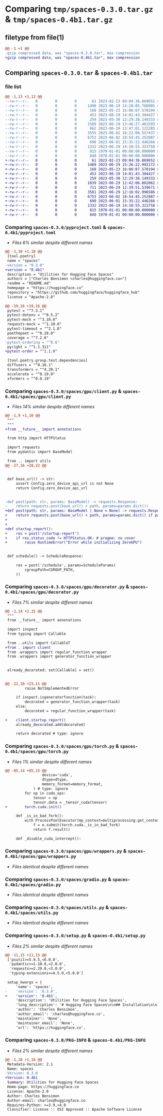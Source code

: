 # Comparing `tmp/spaces-0.3.0.tar.gz` & `tmp/spaces-0.4b1.tar.gz`

## filetype from file(1)

```diff
@@ -1 +1 @@
-gzip compressed data, was "spaces-0.3.0.tar", max compression
+gzip compressed data, was "spaces-0.4b1.tar", max compression
```

## Comparing `spaces-0.3.0.tar` & `spaces-0.4b1.tar`

### file list

```diff
@@ -1,13 +1,13 @@
--rw-r--r--   0        0        0       61 2023-02-23 09:04:36.869652 spaces-0.3.0/README.md
--rw-r--r--   0        0        0     1490 2023-06-19 14:28:05.760905 spaces-0.3.0/pyproject.toml
--rw-r--r--   0        0        0      168 2023-05-23 16:06:07.578194 spaces-0.3.0/spaces/__init__.py
--rw-r--r--   0        0        0      453 2023-06-19 14:01:43.384427 spaces-0.3.0/spaces/config.py
--rw-r--r--   0        0        0      259 2023-05-30 12:29:38.149333 spaces-0.3.0/spaces/gpu/__init__.py
--rw-r--r--   0        0        0     1589 2023-06-19 13:46:27.461593 spaces-0.3.0/spaces/gpu/client.py
--rw-r--r--   0        0        0      662 2023-06-19 13:47:01.122285 spaces-0.3.0/spaces/gpu/decorator.py
--rw-r--r--   0        0        0     3555 2023-06-02 18:22:00.557437 spaces-0.3.0/spaces/gpu/torch.py
--rw-r--r--   0        0        0     6753 2023-06-02 18:54:45.252087 spaces-0.3.0/spaces/gpu/wrappers.py
--rw-r--r--   0        0        0      690 2023-06-01 15:35:22.446266 spaces-0.3.0/spaces/gradio.py
--rw-r--r--   0        0        0     1332 2023-06-19 14:10:55.323758 spaces-0.3.0/spaces/utils.py
--rw-r--r--   0        0        0      815 1970-01-01 00:00:00.000000 spaces-0.3.0/setup.py
--rw-r--r--   0        0        0      848 1970-01-01 00:00:00.000000 spaces-0.3.0/PKG-INFO
+-rw-r--r--   0        0        0       61 2023-02-23 09:04:36.869652 spaces-0.4b1/README.md
+-rw-r--r--   0        0        0     1489 2023-06-29 15:26:22.992172 spaces-0.4b1/pyproject.toml
+-rw-r--r--   0        0        0      168 2023-05-23 16:06:07.578194 spaces-0.4b1/spaces/__init__.py
+-rw-r--r--   0        0        0      453 2023-06-19 14:01:43.384427 spaces-0.4b1/spaces/config.py
+-rw-r--r--   0        0        0      259 2023-05-30 12:29:38.149333 spaces-0.4b1/spaces/gpu/__init__.py
+-rw-r--r--   0        0        0     1839 2023-06-29 12:42:06.802062 spaces-0.4b1/spaces/gpu/client.py
+-rw-r--r--   0        0        0      711 2023-06-29 12:39:51.539671 spaces-0.4b1/spaces/gpu/decorator.py
+-rw-r--r--   0        0        0     3581 2023-06-29 12:16:02.996586 spaces-0.4b1/spaces/gpu/torch.py
+-rw-r--r--   0        0        0     6753 2023-06-02 18:54:45.252087 spaces-0.4b1/spaces/gpu/wrappers.py
+-rw-r--r--   0        0        0      690 2023-06-01 15:35:22.446266 spaces-0.4b1/spaces/gradio.py
+-rw-r--r--   0        0        0     1332 2023-06-19 14:10:55.323758 spaces-0.4b1/spaces/utils.py
+-rw-r--r--   0        0        0      815 1970-01-01 00:00:00.000000 spaces-0.4b1/setup.py
+-rw-r--r--   0        0        0      848 1970-01-01 00:00:00.000000 spaces-0.4b1/PKG-INFO
```

### Comparing `spaces-0.3.0/pyproject.toml` & `spaces-0.4b1/pyproject.toml`

 * *Files 6% similar despite different names*

```diff
@@ -1,10 +1,10 @@
 [tool.poetry]
 name = "spaces"
-version = "0.3.0"
+version = "0.4b1"
 description = "Utilities for Hugging Face Spaces"
 authors = ["Charles Bensimon <charles@huggingface.co>"]
 readme = "README.md"
 homepage = "https://huggingface.co"
 repository = "https://github.com/huggingface/huggingface_hub"
 license = "Apache-2.0"
 
@@ -19,16 +19,16 @@
 pytest = "^7.3.1"
 pytest-dotenv = "^0.5.2"
 pytest-mock = "^3.10.0"
 requests-mock = "^1.10.0"
 pytest-timeout = "^2.1.0"
 poethepoet = "^0.20.0"
 coverage = "^7.2.6"
-pytest-ordering = "^0.6"
 pyright = "^1.1.311"
+pytest-order = "^1.1.0"
 
 [tool.poetry.group.test.dependencies]
 diffusers = "^0.16.1"
 transformers = "^4.29.1"
 accelerate = "^0.19.0"
 xformers = "^0.0.19"
```

### Comparing `spaces-0.3.0/spaces/gpu/client.py` & `spaces-0.4b1/spaces/gpu/client.py`

 * *Files 14% similar despite different names*

```diff
@@ -1,9 +1,10 @@
 """
 """
+from __future__ import annotations
 
 from http import HTTPStatus
 
 import requests
 from pydantic import BaseModel
 
 from .. import utils
@@ -27,16 +28,22 @@
 
 
 def base_url() -> str:
     assert Config.zero_device_api_url is not None
     return Config.zero_device_api_url
 
 
-def post(path: str, params: BaseModel) -> requests.Response:
-    return requests.post(base_url() + path, params=params.dict())
+def post(path: str, params: BaseModel | None = None) -> requests.Response:
+    return requests.post(base_url() + path, params=params.dict() if params else None)
+
+
+def startup_report():
+    res = post('/startup-report')
+    if res.status_code != HTTPStatus.OK: # pragma: no cover
+        raise RuntimeError("Error while initializing ZeroGPU")
 
 
 def schedule() -> ScheduleResponse:
 
     res = post('/schedule', params=ScheduleParams(
         cgroupPath=CGROUP_PATH,
     ))
```

### Comparing `spaces-0.3.0/spaces/gpu/decorator.py` & `spaces-0.4b1/spaces/gpu/decorator.py`

 * *Files 7% similar despite different names*

```diff
@@ -2,14 +2,15 @@
 """
 from __future__ import annotations
 
 import inspect
 from typing import Callable
 
 from ..utils import CallableT
+from . import client
 from .wrappers import regular_function_wrapper
 from .wrappers import generator_function_wrapper
 
 
 already_decorated: set[Callable] = set()
 
 
@@ -22,10 +23,11 @@
         raise NotImplementedError
 
     if inspect.isgeneratorfunction(task):
         decorated = generator_function_wrapper(task)
     else:
         decorated = regular_function_wrapper(task)
 
+    client.startup_report()
     already_decorated.add(decorated)
 
     return decorated # type: ignore
```

### Comparing `spaces-0.3.0/spaces/gpu/torch.py` & `spaces-0.4b1/spaces/gpu/torch.py`

 * *Files 1% similar despite different names*

```diff
@@ -85,14 +85,15 @@
                 device='cuda',
                 dtype=dtype,
                 memory_format=memory_format,
             ) # type: ignore
         for op in cuda_ops:
             tensor = op
             tensor.data = _tensor_cuda(tensor)
+        torch.cuda.init()
 
     def _is_in_bad_fork():
         with ProcessPoolExecutor(mp_context=multiprocessing.get_context('fork')) as e:
             f = e.submit(torch.cuda._is_in_bad_fork)
             return f.result()
 
     def _disable_cuda_intercept():
```

### Comparing `spaces-0.3.0/spaces/gpu/wrappers.py` & `spaces-0.4b1/spaces/gpu/wrappers.py`

 * *Files identical despite different names*

### Comparing `spaces-0.3.0/spaces/gradio.py` & `spaces-0.4b1/spaces/gradio.py`

 * *Files identical despite different names*

### Comparing `spaces-0.3.0/spaces/utils.py` & `spaces-0.4b1/spaces/utils.py`

 * *Files identical despite different names*

### Comparing `spaces-0.3.0/setup.py` & `spaces-0.4b1/setup.py`

 * *Files 2% similar despite different names*

```diff
@@ -11,15 +11,15 @@
 ['psutil>=5.9.5,<6.0.0',
  'pydantic>=1.10.8,<2.0.0',
  'requests>=2.29.0,<3.0.0',
  'typing-extensions>=4.5.0,<5.0.0']
 
 setup_kwargs = {
     'name': 'spaces',
-    'version': '0.3.0',
+    'version': '0.4b1',
     'description': 'Utilities for Hugging Face Spaces',
     'long_description': '# Hugging Face Spaces\n\n## Installation\n\n`pip install spaces`\n',
     'author': 'Charles Bensimon',
     'author_email': 'charles@huggingface.co',
     'maintainer': 'None',
     'maintainer_email': 'None',
     'url': 'https://huggingface.co',
```

### Comparing `spaces-0.3.0/PKG-INFO` & `spaces-0.4b1/PKG-INFO`

 * *Files 2% similar despite different names*

```diff
@@ -1,10 +1,10 @@
 Metadata-Version: 2.1
 Name: spaces
-Version: 0.3.0
+Version: 0.4b1
 Summary: Utilities for Hugging Face Spaces
 Home-page: https://huggingface.co
 License: Apache-2.0
 Author: Charles Bensimon
 Author-email: charles@huggingface.co
 Requires-Python: >=3.9,<4.0
 Classifier: License :: OSI Approved :: Apache Software License
```

